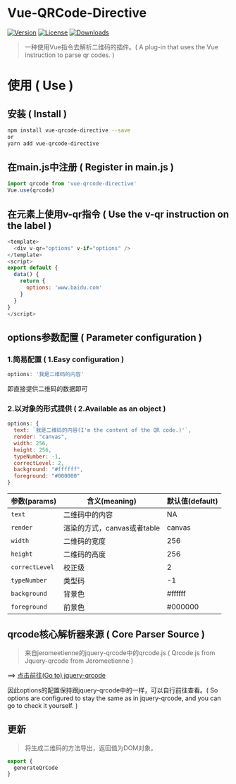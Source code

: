 # Vue-QRCode-Directive
<a href="https://www.npmjs.com/package/vue-qrcode-directive"><img src="https://img.shields.io/npm/v/vue-qrcode-directive.svg" alt="Version"></a>
<a href="https://www.npmjs.com/package/vue-qrcode-directive"><img src="https://img.shields.io/npm/l/vue-qrcode-directive.svg" alt="License"></a>
<a href="https://npmcharts.com/compare/vue-qrcode-directive?minimal=true"><img src="https://img.shields.io/npm/dm/vue-qrcode-directive.svg" alt="Downloads"></a>

> 一种使用Vue指令去解析二维码的插件。( A plug-in that uses the Vue instruction to parse qr codes. )

# 使用 ( Use )

## 安装 ( Install )

```sh
npm install vue-qrcode-directive --save
or
yarn add vue-qrcode-directive
```

## 在main.js中注册 ( Register in main.js )

```js
import qrcode from 'vue-qrcode-directive'
Vue.use(qrcode)
```


## 在元素上使用v-qr指令 ( Use the v-qr instruction on the label )
```js
<template>	
  <div v-qr="options" v-if="options" />
</template>
<script>
export default {
  data() {
    return {
      options: 'www.baidu.com'
    }
  }
}
</script>
```

## options参数配置 ( Parameter configuration )

### 1.简易配置 ( 1.Easy configuration )

```js
options: '我是二维码的内容'
```
即直接提供二维码的数据即可

### 2.以对象的形式提供 ( 2.Available as an object )
```js
options: {
  text: `我是二维码的内容(I'm the content of the QR code.)'`,
  render: "canvas",
  width: 256,
  height: 256,
  typeNumber: -1,
  correctLevel: 2,
  background: "#ffffff",
  foreground: "#000000"
}
```

| 参数(params)                   | 含义(meaning)                          | 默认值(default)        |
| --------------------- | ----------------------------- | ------------- |
| `text`                | 二维码中的内容                  | NA           |
| `render`              | 渲染的方式，canvas或者table     | canvas       |
| `width`               | 二维码的宽度                   | 256           |
| `height`              | 二维码的高度                   | 256           |
| `correctLevel`        | 校正级                        | 2             |
| `typeNumber`          | 类型码                        | -1            |
| `background`          | 背景色                        | #ffffff       |
| `foreground`          | 前景色                        | #000000       |

## qrcode核心解析器来源 ( Core Parser Source )

> 来自jeromeetienne的jquery-qrcode中的qrcode.js ( Qrcode.js from Jquery-qrcode from Jeromeetienne )

==> [点击前往(Go to) jquery-qrcode](https://github.com/jeromeetienne/jquery-qrcode)

因此options的配置保持跟jquery-qrcode中的一样，可以自行前往查看。( So options are configured to stay the same as in jquery-qrcode, and you can go to check it yourself. )


## 更新

> 将生成二维码的方法导出，返回值为DOM对象。

```js
export {
  generateQrCode
}
```
